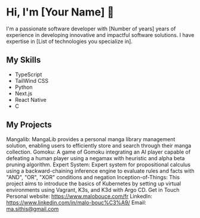 # Hi, I'm [Your Name] 👋
I'm a passionate software developer with [Number of years] years of experience in developing innovative and impactful software solutions. I have expertise in [List of technologies you specialize in].

## My Skills
- TypeScript
- TailWind CSS
- Python
- Next.js
- React Native
- C
## My Projects
Mangalib: MangaLib provides a personal manga library management solution, enabling users to efficiently store and search through their manga collection.
Gomoku: A game of Gomoku integrating an AI player capable of defeating a human player using a negamax with heuristic and alpha beta pruning algorithm.
Expert System: Expert system for propositional calculus using a backward-chaining inference engine to evaluate rules and facts with "AND", "OR", "XOR" conditions and negation
Inception-of-Things: This project aims to introduce the basics of Kubernetes by setting up virtual environments using Vagrant, K3s, and K3d with Argo CD.
Get in Touch
Personal website: https://www.malobouce.com/fr
LinkedIn: https://www.linkedin.com/in/malo-bouc%C3%A9/
Email: ma.sithis@gmail.com
